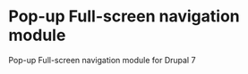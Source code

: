 Pop-up Full-screen navigation module
================

Pop-up Full-screen navigation module for Drupal 7
